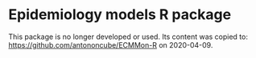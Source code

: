 # Epidemiology models R package

This package is no longer developed or used. 
Its content was copied to: https://github.com/antononcube/ECMMon-R on 2020-04-09.
